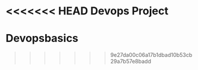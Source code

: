 <<<<<<< HEAD
Devops Project
=======
# Devopsbasics
>>>>>>> 9e27da00c06a17b1dbad10b53cb29a7b57e8badd
